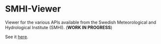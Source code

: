 # SMHI-Viewer
Viewer for the various APIs available from the Swedish Meteorological and Hydrological Institute (SMHI). (**WORK IN PROGRESS**)

See it [here](https://jmspae.github.io/SMHI-Viewer/).
